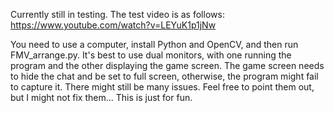 
Currently still in testing. The test video is as follows:
https://www.youtube.com/watch?v=LEYuK1p1jNw

You need to use a computer, install Python and OpenCV, and then run FMV_arrange.py.
It's best to use dual monitors, with one running the program and the other displaying the game screen.
The game screen needs to hide the chat and be set to full screen, otherwise, the program might fail to capture it.
There might still be many issues. Feel free to point them out, but I might not fix them... This is just for fun.
